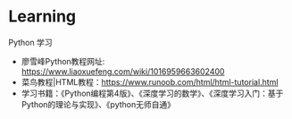 # Learning
Python 学习
- 廖雪峰Python教程网址: https://www.liaoxuefeng.com/wiki/1016959663602400
- 菜鸟教程|HTML教程：https://www.runoob.com/html/html-tutorial.html
- 学习书籍：《Python编程第4版》、《深度学习的数学》、《深度学习入门：基于Python的理论与实现》、《python无师自通》